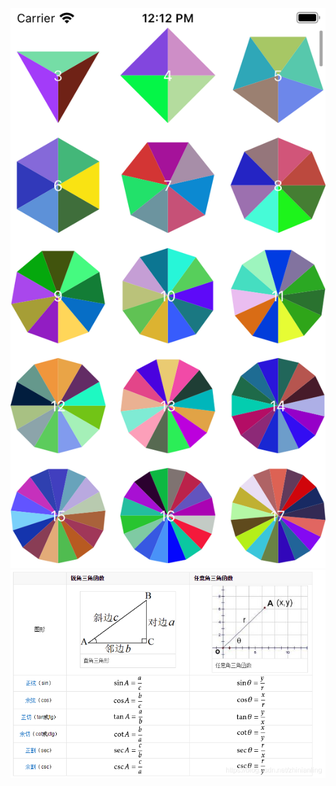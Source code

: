 ![Simulator Screen.png](https://raw.githubusercontent.com/Butters2334/ButtersCode/master/DrawDemo/Simulator%20Screen.png)
![cos.png](https://raw.githubusercontent.com/Butters2334/ButtersCode/master/DrawDemo/cos.png)



